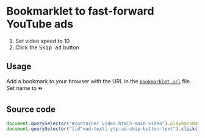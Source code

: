 # Bookmarklet to fast-forward YouTube ads

1. Set video speed to 10
2. Click the <kbd>Skip ad</kbd> button

## Usage

Add a bookmark to your browser with the URL in the [`bookmarklet.url`](./bookmarklet.url) file.
Set name to ⏩

## Source code

```javascript
document.querySelector("#container video.html5-main-video").playbackRate = 10;
document.querySelector("[id^=ad-text].ytp-ad-skip-button-text").click();
```
